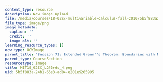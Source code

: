 ```yaml
---
content_type: resource
description: New image Upload
file: /media/courses/18-02sc-multivariable-calculus-fall-2010/5b5f883a24b166e3ad84e201e9265995_MIT18_02SC_L24Brds_4.png
file_type: image/png
image_metadata:
  caption: ''
  credit: ''
  image-alt: ''
learning_resource_types: []
ocw_type: OCWImage
parent_title: 'Session 71: Extended Green''s Theorem: Boundaries with Multiple Pieces'
parent_type: CourseSection
resourcetype: Image
title: MIT18_02SC_L24Brds_4.png
uid: 5b5f883a-24b1-66e3-ad84-e201e9265995
---
```

